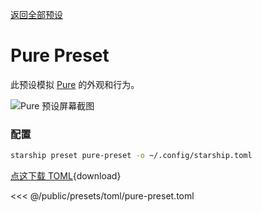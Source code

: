 [返回全部预设](./#pure)

# Pure Preset

此预设模拟 [Pure](https://github.com/sindresorhus/pure) 的外观和行为。

![Pure 预设屏幕截图](/presets/img/pure-preset.png)

### 配置

```sh
starship preset pure-preset -o ~/.config/starship.toml
```

[点这下载 TOML](/presets/toml/pure-preset.toml){download}

<<< @/public/presets/toml/pure-preset.toml
